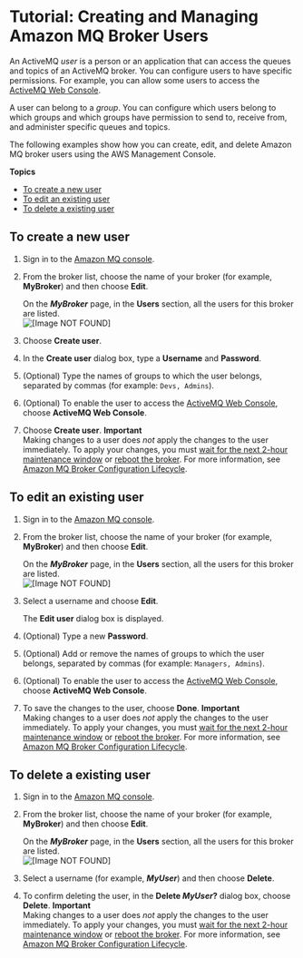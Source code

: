 # Tutorial: Creating and Managing Amazon MQ Broker Users<a name="amazon-mq-listing-managing-users"></a>

An ActiveMQ *user* is a person or an application that can access the queues and topics of an ActiveMQ broker\. You can configure users to have specific permissions\. For example, you can allow some users to access the [ActiveMQ Web Console](http://activemq.apache.org/web-console.html)\.

A user can belong to a *group*\. You can configure which users belong to which groups and which groups have permission to send to, receive from, and administer specific queues and topics\.

The following examples show how you can create, edit, and delete Amazon MQ broker users using the AWS Management Console\.

**Topics**
+ [To create a new user](#create-new-user-console)
+ [To edit an existing user](#edit-existing-user-console)
+ [To delete a existing user](#delete-existing-user-console)

## To create a new user<a name="create-new-user-console"></a>

1. Sign in to the [Amazon MQ console](https://console.aws.amazon.com/amazon-mq/)\.

1. From the broker list, choose the name of your broker \(for example, **MyBroker**\) and then choose **Edit**\.

   On the ***MyBroker*** page, in the **Users** section, all the users for this broker are listed\.  
![\[Image NOT FOUND\]](http://docs.aws.amazon.com/amazon-mq/latest/developer-guide/images/amazon-mq-tutorials-list-users.png)

1. Choose **Create user**\.

1. In the **Create user** dialog box, type a **Username** and **Password**\.

1. \(Optional\) Type the names of groups to which the user belongs, separated by commas \(for example: `Devs, Admins`\)\.

1. \(Optional\) To enable the user to access the [ActiveMQ Web Console](http://activemq.apache.org/web-console.html), choose **ActiveMQ Web Console**\.

1. Choose **Create user**\.
**Important**  
Making changes to a user does *not* apply the changes to the user immediately\. To apply your changes, you must [wait for the next 2\-hour maintenance window](amazon-mq-editing-managing-configurations.md#apply-configuration-revision-editing-console) or [reboot the broker](amazon-mq-rebooting-broker.md)\. For more information, see [Amazon MQ Broker Configuration Lifecycle](amazon-mq-broker-configuration-lifecycle.md)\.

## To edit an existing user<a name="edit-existing-user-console"></a>

1. Sign in to the [Amazon MQ console](https://console.aws.amazon.com/amazon-mq/)\.

1. From the broker list, choose the name of your broker \(for example, **MyBroker**\) and then choose **Edit**\.

   On the ***MyBroker*** page, in the **Users** section, all the users for this broker are listed\.  
![\[Image NOT FOUND\]](http://docs.aws.amazon.com/amazon-mq/latest/developer-guide/images/amazon-mq-tutorials-list-users.png)

1. Select a username and choose **Edit**\.

   The **Edit user** dialog box is displayed\.

1. \(Optional\) Type a new **Password**\.

1. \(Optional\) Add or remove the names of groups to which the user belongs, separated by commas \(for example: `Managers, Admins`\)\.

1. \(Optional\) To enable the user to access the [ActiveMQ Web Console](http://activemq.apache.org/web-console.html), choose **ActiveMQ Web Console**\.

1. To save the changes to the user, choose **Done**\.
**Important**  
Making changes to a user does *not* apply the changes to the user immediately\. To apply your changes, you must [wait for the next 2\-hour maintenance window](amazon-mq-editing-managing-configurations.md#apply-configuration-revision-editing-console) or [reboot the broker](amazon-mq-rebooting-broker.md)\. For more information, see [Amazon MQ Broker Configuration Lifecycle](amazon-mq-broker-configuration-lifecycle.md)\.

## To delete a existing user<a name="delete-existing-user-console"></a>

1. Sign in to the [Amazon MQ console](https://console.aws.amazon.com/amazon-mq/)\.

1. From the broker list, choose the name of your broker \(for example, **MyBroker**\) and then choose **Edit**\.

   On the ***MyBroker*** page, in the **Users** section, all the users for this broker are listed\.  
![\[Image NOT FOUND\]](http://docs.aws.amazon.com/amazon-mq/latest/developer-guide/images/amazon-mq-tutorials-list-users.png)

1. Select a username \(for example, ***MyUser***\) and then choose **Delete**\.

1. To confirm deleting the user, in the **Delete *MyUser*?** dialog box, choose **Delete**\.
**Important**  
Making changes to a user does *not* apply the changes to the user immediately\. To apply your changes, you must [wait for the next 2\-hour maintenance window](amazon-mq-editing-managing-configurations.md#apply-configuration-revision-editing-console) or [reboot the broker](amazon-mq-rebooting-broker.md)\. For more information, see [Amazon MQ Broker Configuration Lifecycle](amazon-mq-broker-configuration-lifecycle.md)\.